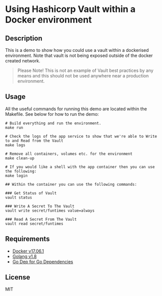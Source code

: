 # Using Hashicorp Vault within a Docker environment

## Description
This is a demo to show how you could use a vault within a dockerised environment. Note that vault is not being exposed outside of the docker created network.

> Please Note!
> This is not an example of Vault best practices by any means and this should not be used anywhere near a production environment.

## Usage
All the useful commands for running this demo are located within the Makefile. See below for how to run the demo:

```shell
# Build everything and run the environment.
make run

# Check the logs of the app service to show that we're able to Write to and Read from the Vault
make logs

# Remove all containers, volumes etc. for the environment
make clean-up

# If you would like a shell with the app container then you can use the following:
make login

## Within the container you can use the following commands:

### Get Status of Vault
vault status

### Write A Secret To The Vault
vault write secret/funtimes value=always

### Read A Secret From The Vault
vault read secret/funtimes
```

## Requirements
- [Docker v17.06.1](https://docs.docker.com/engine/installation/)
- [Golang v1.8](https://golang.org/doc/install)
- [Go Dep for Go Dependencies](https://github.com/golang/dep)

## License
MIT
